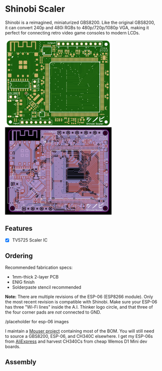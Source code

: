 # Shinobi Scaler
Shinobi is a reimagined, miniaturized GBS8200. Like the original GBS8200, it can convert 240p and 480i RGBs to 480p/720p/1080p VGA, making it perfect for connecting retro video game consoles to modern LCDs.

<img src='images/shinobi_new.png' width='350'> <img src='images/untitled.png' width='350'> 

## Features
- [x] TV5725 Scaler IC 

## Ordering
Recommended fabrication specs:
- 1mm-thick 2-layer PCB
- ENIG finish
- Solderpaste stencil recommended

**Note:** There are multiple revisions of the ESP-06 (ESP8266 module). Only the most recent revision is compatible with Shinobi. Make sure your ESP-06 has three "Wi-Fi lines" inside the A.I. Thinker logo circle, and that three of the four corner pads are *not* connected to GND. 

/placeholder for esp-06 images

I maintain a [Mouser project](https://www.mouser.com/ProjectManager/ProjectDetail.aspx?AccessID=a0a4651c6a) containing most of the BOM. You will still need to source a GBS8200, ESP-06, and CH340C elsewhere. I get my ESP-06s from [AliExpress](https://www.aliexpress.us/item/2251832641491582.html) and harvest CH340Cs from cheap Wemos D1 Mini dev boards.

## Assembly
